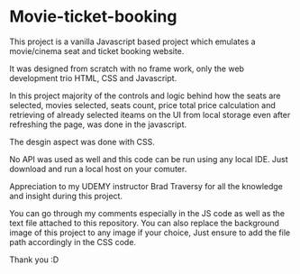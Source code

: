 # Movie-ticket-booking

This project is a vanilla Javascript based project which emulates a movie/cinema seat and ticket booking website.

It was designed from scratch with no frame work, only the web development trio HTML, CSS and Javascript.

In this project majority of the controls and logic behind how the seats are selected, movies selected, seats count,
price total price calculation and retrieving of already selected iteams on the UI from local storage even
after refreshing the page, was done in the javascript.

The desgin aspect was done with CSS.

No API was used as well and this code can be run using any local IDE. Just download and run a local host on your comuter.

Appreciation to my UDEMY instructor Brad Traversy for all the knowledge and insight during this project. 

You can go through my comments especially in the JS code as well as the text file attached to this repository.
You can also replace the background image of this project to any image if your choice, Just ensure to add the file path accordingly
in the CSS code. 

Thank you :D 
